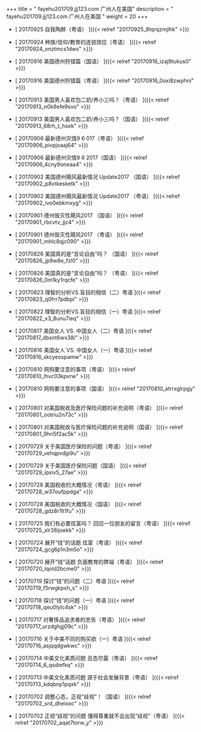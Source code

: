 +++
title = "  fayehu201709.jjj123.com 广州人在美国"
description = "  fayehu201709.jjj123.com 广州人在美国  "
weight = 20
+++



* [ 20170925  自我陶醉（粤语）  ]({{< relref "20170925_8tqrqzmjlhk" >}})


* [ 20170924  种族/信仰/教育的连锁效应（粤语）  ]({{< relref "20170924_onztmcs1dws" >}})


* [ 20170916  美国德州狩猎篇（国语）  ]({{< relref "20170916_izaj9tukus0" >}})


* [ 20170916  美国德州狩猎篇（粤语）  ]({{< relref "20170916_0oxi8zwphni" >}})


* [ 20170913  美国男人喜欢包二奶/养小三吗？（粤语）  ]({{< relref "20170913_n0k8efe9svo" >}})


* [ 20170913  美国男人喜欢包二奶/养小三吗？（国语）  ]({{< relref "20170913_68rh_t_hsek" >}})


* [ 20170906  最新德州灾情9 6 017（粤语）  ]({{< relref "20170906_pivpjoaaj64" >}})


* [ 20170906  最新德州灾情9 6 2017（国语）  ]({{< relref "20170906_4cny9oneaa4" >}})


* [ 20170902  美国德州飓风最新情况 Update2017 （国语）  ]({{< relref "20170902_p8xtkesketk" >}})


* [ 20170902  美国德州飓风最新情况 Update2017 （粤语）  ]({{< relref "20170902_ivo0ebkmxyg" >}})


* [ 20170901  德州毁灭性飓风2017 （国语）  ]({{< relref "20170901_rbcvtv_jjc4" >}})


* [ 20170901  德州毁灭性飓风2017 （粤语）  ]({{< relref "20170901_mhlc8qjc090" >}})


* [ 20170826  美国真的是“言论自由”吗？ （国语）  ]({{< relref "20170826_jp9w8e_fzl0" >}})


* [ 20170826  美国真的是“言论自由”吗？ （粤语）  ]({{< relref "20170826_0m1ky1rqcfe" >}})


* [ 20170823  理智的分析VS.盲目的相信（二）粤语  ]({{< relref "20170823_q0frr7pdbpi" >}})


* [ 20170822  理智的分析VS.盲目的相信（一）粤语  ]({{< relref "20170822_x3_8unu7ieq" >}})


* [ 20170817  美国女人 VS. 中国女人（二）粤语  ]({{< relref "20170817_dbsnt6wx38i" >}})


* [ 20170816  美国女人 VS. 中国女人（一）粤语  ]({{< relref "20170816_skcyeospamw" >}})


* [ 20170810  网购要注意的事项（粤语）  ]({{< relref "20170810_lhvc03kpvrw" >}})


* [ 20170810  网购要注意的事项（国语）  ]({{< relref "20170810_atrrxglrpgy" >}})


* [ 20170801  对美国税收及医疗保险问题的补充说明（粤语）  ]({{< relref "20170801_ootriu2n73c" >}})


* [ 20170801  对美国税收与医疗保险问题的补充说明（国语）  ]({{< relref "20170801_9hri5f2ac5k" >}})


* [ 20170729  关于美国医疗保险的问题（粤语）  ]({{< relref "20170729_vehqpvdjp9u" >}})


* [ 20170729  关于美国医疗保险问题（国语）  ]({{< relref "20170729_ipxiv5_27ae" >}})


* [ 20170728  美国税收的大概情况（粤语）  ]({{< relref "20170728_w37oufppdga" >}})


* [ 20170728  美国税收的大概情况（国语）  ]({{< relref "20170728_gdz8r1lt1fu" >}})


* [ 20170725  我们有必要炫富吗？ 回应一位朋友的留言（粤语）  ]({{< relref "20170725_xlr38ijoekk" >}})


* [ 20170724  展开“钱”的话题 炫富（粤语）  ]({{< relref "20170724_gcg6p1n3m5o" >}})


* [ 20170720  展开“钱”话题 负面教育的弊端（粤语）  ]({{< relref "20170720_lqold2bcme0" >}})


* [ 20170719  探讨“钱”的问题（二）粤语  ]({{< relref "20170719_f5rwgkpxh_s" >}})


* [ 20170718  探讨“钱”的问题（一）粤语  ]({{< relref "20170718_qeu0lylc4sk" >}})


* [ 20170717  对奢侈品追求者的忠告（粤语）  ]({{< relref "20170717_urzdghgj09c" >}})


* [ 20170716  关于中美不同的购买欲（一）粤语  ]({{< relref "20170716_asjqqdgwkwc" >}})


* [ 20170714  中美文化素质问题 丑态尽露（粤语）  ]({{< relref "20170714_6_qsdiefkq" >}})


* [ 20170713  中美文化素质问题 源于社会发展背景（粤语）  ]({{< relref "20170713_kdqbnp1pqxk" >}})


* [ 20170702  调整心态，正视“歧视”！（国语）  ]({{< relref "20170702_srd_dheioxc" >}})


* [ 20170702  正视“歧视”的问题 懂得尊重就不会出现“歧视”（粤语）  ]({{< relref "20170702_aqat7torw_y" >}})

